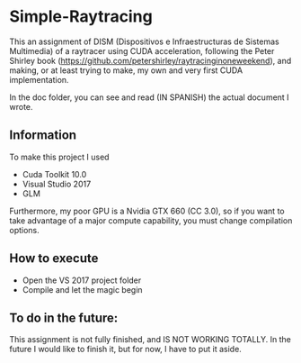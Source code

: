 # Simple-Raytracing
This an assignment of DISM (Dispositivos e Infraestructuras de Sistemas Multimedia) of a raytracer using CUDA acceleration, following the Peter Shirley book (https://github.com/petershirley/raytracinginoneweekend), and making, or at least trying to make, my own and very first CUDA implementation.

In the doc folder, you can see and read (IN SPANISH) the actual document I wrote.

## Information
To make this project I used
  - Cuda Toolkit 10.0
  - Visual Studio 2017
  - GLM

Furthermore, my poor GPU is a Nvidia GTX 660 (CC 3.0), so if you want to take advantage of a major compute capability, you must change compilation options.

## How to execute
  - Open the VS 2017 project folder
  - Compile and let the magic begin
  
## To do in the future:
This assignment is not fully finished, and IS NOT WORKING TOTALLY.
In the future I would like to finish it, but for now, I have to put it aside.
